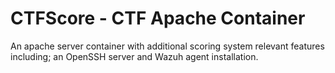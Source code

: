 # CTFScore - CTF Apache Container

An apache server container with additional scoring system relevant features including; an OpenSSH server and Wazuh agent installation.
